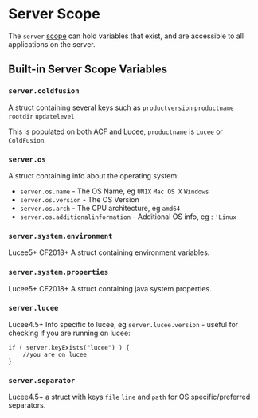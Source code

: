 # Server Scope

The `server` [scope](/scopes) can hold variables that exist, and are accessible to all applications on the server.

## Built-in Server Scope Variables

### `server.coldfusion`

A struct containing several keys such as `productversion` `productname` `rootdir` `updatelevel`

This is populated on both ACF and Lucee, `productname` is `Lucee` or `ColdFusion`.

### `server.os`

A struct containing info about the operating system:

* `server.os.name` - The OS Name, eg `UNIX` `Mac OS X` `Windows`
* `server.os.version` - The OS Version
* `server.os.arch` - The CPU architecture, eg `amd64`
* `server.os.additionalinformation` - Additional OS info, eg : `'Linux`


### `server.system.environment`

Lucee5+ CF2018+ A struct containing environment variables.

### `server.system.properties`

Lucee5+ CF2018+ A struct containing java system properties. 

### `server.lucee`

Lucee4.5+ Info specific to lucee, eg `server.lucee.version` - useful for checking if you are running on lucee:

```
if ( server.keyExists("lucee") ) {
	//you are on lucee
}
```

### `server.separator`

Lucee4.5+ a struct with keys `file` `line` and `path` for OS specific/preferred separators. 
